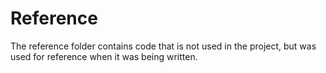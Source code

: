 # Reference

The reference folder contains code that is not used in the project, but was used for reference when it was being written.
